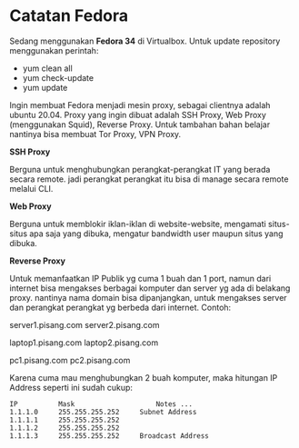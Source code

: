 # Catatan Fedora

Sedang menggunakan **Fedora 34** di Virtualbox. Untuk update repository menggunakan perintah:

* yum clean all
* yum check-update
* yum update

Ingin membuat Fedora menjadi mesin proxy, sebagai clientnya adalah ubuntu 20.04. Proxy yang ingin dibuat adalah SSH Proxy, Web Proxy (menggunakan Squid), Reverse Proxy. Untuk tambahan bahan belajar nantinya bisa membuat Tor Proxy, VPN Proxy.

**SSH Proxy**

Berguna untuk menghubungkan perangkat-perangkat IT yang berada secara remote. jadi perangkat perangkat itu bisa di manage secara remote melalui CLI.

**Web Proxy**

Berguna untuk memblokir iklan-iklan di website-website, mengamati situs-situs apa saja yang dibuka, mengatur bandwidth user maupun situs yang dibuka.

**Reverse Proxy**

Untuk memanfaatkan IP Publik yg cuma 1 buah dan 1 port, namun dari internet bisa mengakses berbagai komputer dan server yg ada di belakang proxy. nantinya nama domain bisa dipanjangkan, untuk mengakses server dan perangkat perangkat yg berbeda dari internet. Contoh:

server1.pisang.com
server2.pisang.com

laptop1.pisang.com
laptop2.pisang.com

pc1.pisang.com
pc2.pisang.com


Karena cuma mau menghubungkan 2 buah komputer, maka hitungan IP Address seperti ini sudah cukup:
```text
IP		    Mask			        Notes ...
1.1.1.0		255.255.255.252		Subnet Address
1.1.1.1		255.255.255.252	
1.1.1.2		255.255.255.252	
1.1.1.3		255.255.255.252		Broadcast Address
```




